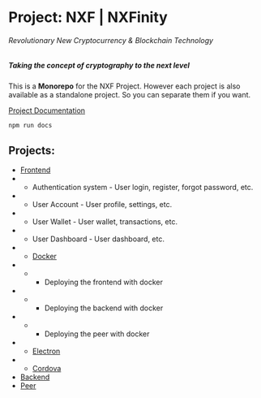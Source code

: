 # Project: NXF | NXFinity
###### Revolutionary New Cryptocurrency & Blockchain Technology
##### Taking the concept of cryptography to the next level

This is a **Monorepo** for the NXF Project. However each project is also available as a standalone project. So you can separate them if you want.

[Project Documentation](docs/index.md)

```js
npm run docs
```

## Projects:

- [Frontend](frontend/README.md)
- - Authentication system - User login, register, forgot password, etc.
- - User Account - User profile, settings, etc.
- - User Wallet - User wallet, transactions, etc.
- - User Dashboard - User dashboard, etc.
- - [Docker](frontend/docker/README.md)
- - - Deploying the frontend with docker
- - - Deploying the backend with docker
- - - Deploying the peer with docker
- - [Electron](frontend/electron/README.md)
- - [Cordova](frontend/cordova/README.md)
- [Backend](backend/README.md)
- [Peer](peer/README.md)
